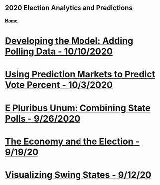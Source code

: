 ## 2020 Election Analytics and Predictions

#### [Home](https://bchaps1999.github.io/2020_election_analytics/)

# [Developing the Model: Adding Polling Data - 10/10/2020](posts/week_5.md)
# [Using Prediction Markets to Predict Vote Percent - 10/3/2020](posts/week_4.md)
# [E Pluribus Unum: Combining State Polls - 9/26/2020](posts/week_3.md)
# [The Economy and the Election - 9/19/20](posts/week_2.md)
# [Visualizing Swing States - 9/12/20](posts/week_1.md)

